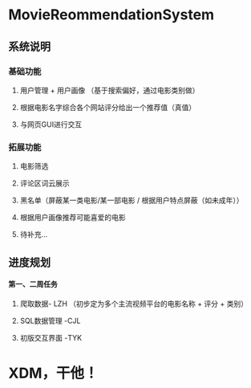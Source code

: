 # MovieReommendationSystem

## 系统说明
### 基础功能
1. 用户管理 + 用户画像 （基于搜索偏好，通过电影类别做）

2. 根据电影名字综合各个网站评分给出一个推荐值（真值）

3. 与网页GUI进行交互

### 拓展功能
1. 电影筛选

2. 评论区词云展示

3. 黑名单（屏蔽某一类电影/某一部电影 / 根据用户特点屏蔽（如未成年））

4. 根据用户画像推荐可能喜爱的电影

5. 待补充...

## 进度规划
#### 第一、二周任务
1. 爬取数据- LZH （初步定为多个主流视频平台的电影名称 + 评分 + 类别）

2. SQL数据管理 -CJL

3. 初版交互界面 -TYK

# XDM，干他！

